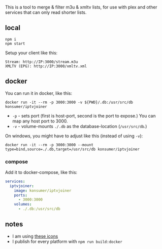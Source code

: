 This is a tool to merge & filter m3u & xmltv lists, for use with plex and other services that can only read shorter lists.


## local

```
npm i
npm start
```

Setup your client like this:

```
Stream: http://IP:3000/stream.m3u
XMLTV (EPG): http://IP:3000/xmltv.xml
```

## docker

You can run it in docker, like this:

```
docker run -it --rm -p 3000:3000 -v ${PWD}/.db:/usr/src/db konsumer/iptvjoiner
```

- `-p` - sets port (first is host-port, second is the port to expose.) You can map any host port to 3000.
- `-v` - volume-mounts `./.db` as the database-location (`/usr/src/db`.)

On windows, you might have to adjust like this (instead of using `-v`):

```
docker run -it --rm -p 3000:3000 --mount type=bind,source=./.db,target=/usr/src/db konsumer/iptvjoiner
```

### compose

Add it to docker-compose, like this:

```yml
services:
  iptvjoiner:
    image: konsumer/iptvjoiner
    ports:
      - 3000:3000
    volumes:
      - ./.db:/usr/src/db
```


## notes

- I am using [these icons](https://icon-sets.iconify.design/carbon/)
- I publish for every platform with `npm run build:docker`
